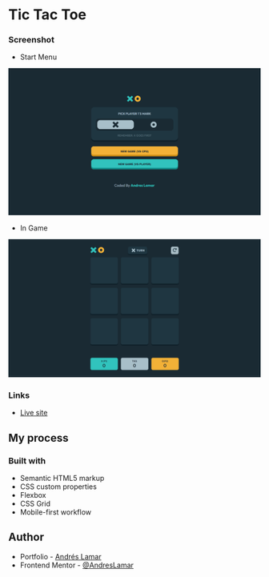 # Tic Tac Toe

### Screenshot

- Start Menu 

![Start Menu](./screenshots/start%20menu.png)

- In Game

![In Game](./screenshots/in-game.png)

### Links

- [Live site ](https://tic-tacc-toe-al.netlify.app/)

## My process

### Built with

- Semantic HTML5 markup
- CSS custom properties
- Flexbox
- CSS Grid
- Mobile-first workflow

## Author

- Portfolio - [Andrés Lamar](https://portfolio-delta-snowy-98.vercel.app/)
- Frontend Mentor - [@AndresLamar](https://www.frontendmentor.io/profile/AndresLamar)
